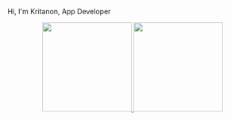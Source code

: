 Hi, I'm Kritanon, App Developer
<div align="center">
  <a href="https://github.com/iKritanon">
  <img height="180em" src="https://github-readme-stats.vercel.app/api?username=SiangStudioGit&show_icons=true&theme=dracula&include_all_commits=true&count_private=true"/>
  <img height="180em" src="https://github-readme-stats.vercel.app/api/top-langs/?username=iKritanon&layout=compact&langs_count=7&theme=dracula"/>
</div>
